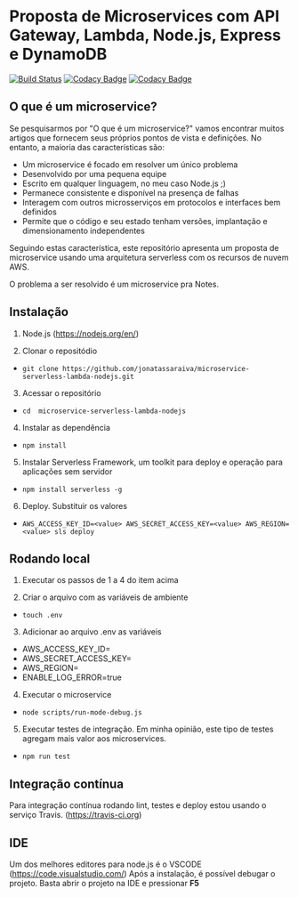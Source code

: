 # Proposta de Microservices com API Gateway, Lambda, Node.js, Express e DynamoDB
 [![Build Status](https://travis-ci.org/jonatassaraiva/microservice-serverless-lambda-nodejs.svg?branch=master)](https://travis-ci.org/jonatassaraiva/microservice-serverless-lambda-nodejs) [![Codacy Badge](https://api.codacy.com/project/badge/Grade/3a65e9a489d444569fccacc34ea3707c)](https://www.codacy.com/app/jonatassaraiva/microservice-serverless-lambda-nodejs?utm_source=github.com&amp;utm_medium=referral&amp;utm_content=jonatassaraiva/microservice-serverless-lambda-nodejs&amp;utm_campaign=Badge_Grade) [![Codacy Badge](https://api.codacy.com/project/badge/Coverage/3a65e9a489d444569fccacc34ea3707c)](https://www.codacy.com/app/jonatassaraiva/microservice-serverless-lambda-nodejs?utm_source=github.com&utm_medium=referral&utm_content=jonatassaraiva/microservice-serverless-lambda-nodejs&utm_campaign=Badge_Coverage)

## O que é um microservice?
Se pesquisarmos por "O que é um microservice?" vamos encontrar muitos artigos que fornecem seus próprios pontos de vista e definições. No entanto, a maioria das características são:
* Um microservice é focado em resolver um único problema
* Desenvolvido por uma pequena equipe
* Escrito em qualquer linguagem, no meu caso Node.js ;)
* Permanece consistente e disponível na presença de falhas
* Interagem com outros microsserviços em protocolos e interfaces bem definidos
* Permite que o código e seu estado tenham versões, implantação e dimensionamento independentes

Seguindo estas característica, este repositório apresenta um proposta de microservice usando uma arquitetura serverless com os recursos de nuvem AWS. 

O problema a ser resolvido é um microservice pra Notes.

## Instalação
1. Node.js (https://nodejs.org/en/)

2. Clonar o repositódio 

* ``` git clone https://github.com/jonatassaraiva/microservice-serverless-lambda-nodejs.git ```

3. Acessar o repositório 

* ``` cd  microservice-serverless-lambda-nodejs ```

4. Instalar as dependência 

* ``` npm install ```

5. Instalar Serverless Framework, um toolkit para deploy e operação para aplicações sem servidor

* ``` npm install serverless -g ```

6. Deploy. Substituir os valores *<value>*

* ``` AWS_ACCESS_KEY_ID=<value> AWS_SECRET_ACCESS_KEY=<value> AWS_REGION=<value> sls deploy ```

## Rodando local
1. Executar os passos de 1 a 4 do item acima

2. Criar o arquivo com as variáveis de ambiente

* ``` touch .env ```

3. Adicionar ao arquivo .env as variáveis
* AWS_ACCESS_KEY_ID=
* AWS_SECRET_ACCESS_KEY=
* AWS_REGION=
* ENABLE_LOG_ERROR=true

4. Executar o microservice

* ``` node scripts/run-mode-debug.js ```

5. Executar testes de integração. Em minha opinião, este tipo de testes agregam mais valor aos microservices.

* ``` npm run test ```

## Integração contínua
Para integração contínua rodando lint, testes e deploy estou usando o serviço Travis. (https://travis-ci.org)

## IDE
Um dos melhores editores para node.js é o VSCODE (https://code.visualstudio.com/)
Após a instalação, é possível debugar o projeto. Basta abrir o projeto na IDE e pressionar **F5** 
